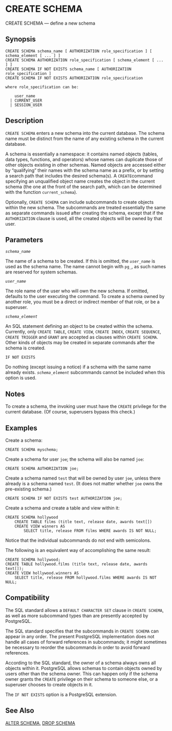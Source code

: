 # CREATE SCHEMA

CREATE SCHEMA — define a new schema

## Synopsis

```text
CREATE SCHEMA schema_name [ AUTHORIZATION role_specification ] [ schema_element [ ... ] ]
CREATE SCHEMA AUTHORIZATION role_specification [ schema_element [ ... ] ]
CREATE SCHEMA IF NOT EXISTS schema_name [ AUTHORIZATION role_specification ]
CREATE SCHEMA IF NOT EXISTS AUTHORIZATION role_specification

where role_specification can be:

    user_name
  | CURRENT_USER
  | SESSION_USER
```

## Description

`CREATE SCHEMA` enters a new schema into the current database. The schema name must be distinct from the name of any existing schema in the current database.

A schema is essentially a namespace: it contains named objects \(tables, data types, functions, and operators\) whose names can duplicate those of other objects existing in other schemas. Named objects are accessed either by “qualifying” their names with the schema name as a prefix, or by setting a search path that includes the desired schema\(s\). A `CREATE`command specifying an unqualified object name creates the object in the current schema \(the one at the front of the search path, which can be determined with the function `current_schema`\).

Optionally, `CREATE SCHEMA` can include subcommands to create objects within the new schema. The subcommands are treated essentially the same as separate commands issued after creating the schema, except that if the `AUTHORIZATION` clause is used, all the created objects will be owned by that user.

## Parameters

_`schema_name`_

The name of a schema to be created. If this is omitted, the _`user_name`_ is used as the schema name. The name cannot begin with `pg_`, as such names are reserved for system schemas.

_`user_name`_

The role name of the user who will own the new schema. If omitted, defaults to the user executing the command. To create a schema owned by another role, you must be a direct or indirect member of that role, or be a superuser.

_`schema_element`_

An SQL statement defining an object to be created within the schema. Currently, only `CREATE TABLE`, `CREATE VIEW`, `CREATE INDEX`, `CREATE SEQUENCE`, `CREATE TRIGGER` and `GRANT` are accepted as clauses within `CREATE SCHEMA`. Other kinds of objects may be created in separate commands after the schema is created.

`IF NOT EXISTS`

Do nothing \(except issuing a notice\) if a schema with the same name already exists. _`schema_element`_ subcommands cannot be included when this option is used.

## Notes

To create a schema, the invoking user must have the `CREATE` privilege for the current database. \(Of course, superusers bypass this check.\)

## Examples

Create a schema:

```text
CREATE SCHEMA myschema;
```

Create a schema for user `joe`; the schema will also be named `joe`:

```text
CREATE SCHEMA AUTHORIZATION joe;
```

Create a schema named `test` that will be owned by user `joe`, unless there already is a schema named `test`. \(It does not matter whether `joe` owns the pre-existing schema.\)

```text
CREATE SCHEMA IF NOT EXISTS test AUTHORIZATION joe;
```

Create a schema and create a table and view within it:

```text
CREATE SCHEMA hollywood
    CREATE TABLE films (title text, release date, awards text[])
    CREATE VIEW winners AS
        SELECT title, release FROM films WHERE awards IS NOT NULL;
```

Notice that the individual subcommands do not end with semicolons.

The following is an equivalent way of accomplishing the same result:

```text
CREATE SCHEMA hollywood;
CREATE TABLE hollywood.films (title text, release date, awards text[]);
CREATE VIEW hollywood.winners AS
    SELECT title, release FROM hollywood.films WHERE awards IS NOT NULL;
```

## Compatibility

The SQL standard allows a `DEFAULT CHARACTER SET` clause in `CREATE SCHEMA`, as well as more subcommand types than are presently accepted by PostgreSQL.

The SQL standard specifies that the subcommands in `CREATE SCHEMA` can appear in any order. The present PostgreSQL implementation does not handle all cases of forward references in subcommands; it might sometimes be necessary to reorder the subcommands in order to avoid forward references.

According to the SQL standard, the owner of a schema always owns all objects within it. PostgreSQL allows schemas to contain objects owned by users other than the schema owner. This can happen only if the schema owner grants the `CREATE` privilege on their schema to someone else, or a superuser chooses to create objects in it.

The `IF NOT EXISTS` option is a PostgreSQL extension.

## See Also

[ALTER SCHEMA](alter-schema.md), [DROP SCHEMA](drop-schema.md)

